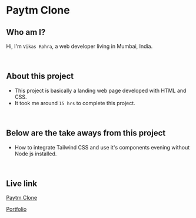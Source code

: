 # Paytm Clone

## Who am I?
Hi, I'm `Vikas Rohra`, a web developer living in Mumbai, India.

<br /> 

## About this project
 - This project is basically a landing web page developed with HTML and CSS.
 - It took me around `15 hrs` to complete this project.

<br /> 

## Below are the take aways from this project
 - How to integrate Tailwind CSS and use it's components evening without Node js installed.

<br /> 

## Live link
 [Paytm Clone](https://paytm-clone-vk.netlify.app/)
 
 [Portfolio](httpsvikasrohra.com)
